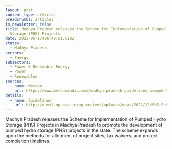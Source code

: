 ```yaml
---
layout: post
content_type: articles
breadcrumbs: articles
is_newsletter: false
title: Madhya Pradesh releases the Scheme for Implementation of Pumped Hydro
  Storage (PHS) Projects
date: 2023-05-17T06:49:51.618Z
states:
  - Madhya Pradesh
sectors:
  - Energy
subsectors:
  - Power & Renewable Energy
  - Power
  - Renewables
sources:
  - name: Mercom
    url: https://www.mercomindia.com/madhya-pradesh-guidelines-pumped-hydro
details:
  - name: Guidelines
    url: http://rumsl.mp.gov.in/wp-content/uploads/news/2022/12/PHS-Scheme.pdf
---
```

Madhya Pradesh releases the Scheme for Implementation of Pumped Hydro Storage (PHS) Projects in Madhya Pradesh to promote the development of pumped hydro storage (PHS) projects in the state. The scheme expands upon the methods for allotment of project sites, tax waivers, and project completion timelines.
